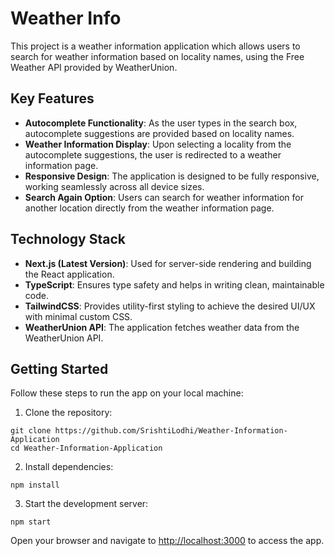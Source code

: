 # Weather Info

This project is a weather information application which allows users to search for weather information based on locality names, using the Free Weather API provided by WeatherUnion.

## Key Features

- **Autocomplete Functionality**: As the user types in the search box, autocomplete suggestions are provided based on locality names.
- **Weather Information Display**: Upon selecting a locality from the autocomplete suggestions, the user is redirected to a weather information page.
- **Responsive Design**: The application is designed to be fully responsive, working seamlessly across all device sizes.
- **Search Again Option**: Users can search for weather information for another location directly from the weather information page.

## Technology Stack

- **Next.js (Latest Version)**: Used for server-side rendering and building the React application.
- **TypeScript**: Ensures type safety and helps in writing clean, maintainable code.
- **TailwindCSS**: Provides utility-first styling to achieve the desired UI/UX with minimal custom CSS.
- **WeatherUnion API**: The application fetches weather data from the WeatherUnion API.

<h2>Getting Started</h2>

<p>Follow these steps to run the app on your local machine:</p>

<ol>
  <li>Clone the repository:</li>
</ol>

<pre><code>git clone https://github.com/SrishtiLodhi/Weather-Information-Application
cd Weather-Information-Application
</code></pre>

<ol start="2">
  <li>Install dependencies:</li>
</ol>

<pre><code>npm install
</code></pre>

<ol start="3">
  <li>Start the development server:</li>
</ol>

<pre><code>npm start
</code></pre>

<p>Open your browser and navigate to <a href="http://localhost:3000">http://localhost:3000</a> to access the app.</p>
